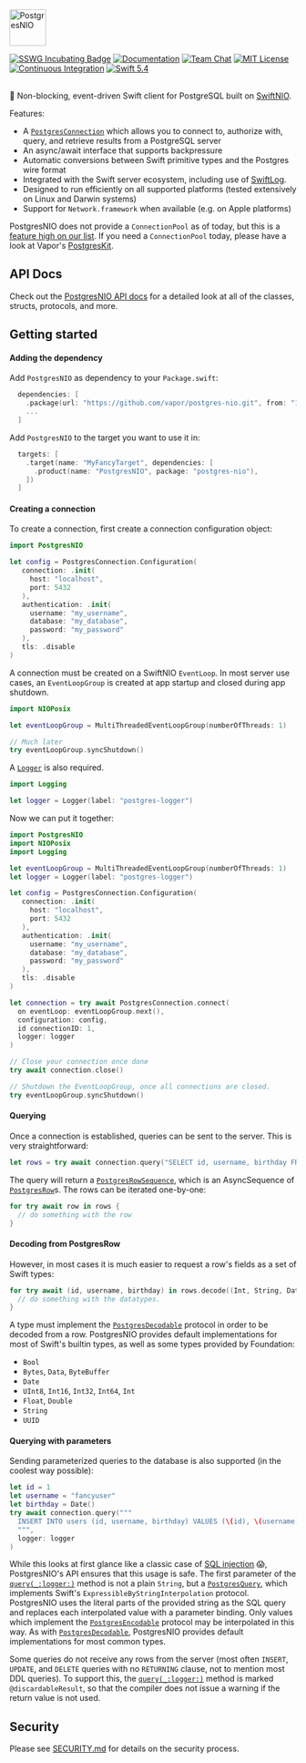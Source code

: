 <img src="https://user-images.githubusercontent.com/1342803/59061804-5548e280-8872-11e9-819f-14f19f16fcb6.png" height="64" alt="PostgresNIO">

[![SSWG Incubating Badge](https://img.shields.io/badge/sswg-incubating-green.svg)][SSWG Incubation]
[![Documentation](http://img.shields.io/badge/read_the-docs-2196f3.svg)][Documentation]
[![Team Chat](https://img.shields.io/discord/431917998102675485.svg)][Team Chat]
[![MIT License](http://img.shields.io/badge/license-MIT-brightgreen.svg)][MIT License]
[![Continuous Integration](https://github.com/vapor/postgres-nio/actions/workflows/test.yml/badge.svg)][Continuous Integration]
[![Swift 5.4](http://img.shields.io/badge/swift-5.4-brightgreen.svg)][Swift 5.4]
<br>
<br>

🐘 Non-blocking, event-driven Swift client for PostgreSQL built on [SwiftNIO].

Features:

- A [`PostgresConnection`] which allows you to connect to, authorize with, query, and retrieve results from a PostgreSQL server
- An async/await interface that supports backpressure
- Automatic conversions between Swift primitive types and the Postgres wire format
- Integrated with the Swift server ecosystem, including use of [SwiftLog].
- Designed to run efficiently on all supported platforms (tested extensively on Linux and Darwin systems)
- Support for `Network.framework` when available (e.g. on Apple platforms)

PostgresNIO does not provide a `ConnectionPool` as of today, but this is a [feature high on our list](https://github.com/vapor/postgres-nio/issues/256). If you need a `ConnectionPool` today, please have a look at Vapor's [PostgresKit].

## API Docs

Check out the [PostgresNIO API docs](https://api.vapor.codes/postgres-nio/main/PostgresNIO/) for a
detailed look at all of the classes, structs, protocols, and more.

## Getting started

#### Adding the dependency

Add `PostgresNIO` as dependency to your `Package.swift`:

```swift
  dependencies: [
    .package(url: "https://github.com/vapor/postgres-nio.git", from: "1.8.0"),
    ...
  ]
```

Add `PostgresNIO` to the target you want to use it in:
```swift
  targets: [
    .target(name: "MyFancyTarget", dependencies: [
      .product(name: "PostgresNIO", package: "postgres-nio"),
    ])
  ]
```

#### Creating a connection

To create a connection, first create a connection configuration object:

```swift
import PostgresNIO

let config = PostgresConnection.Configuration(
   connection: .init(
     host: "localhost",
     port: 5432
   ),
   authentication: .init(
     username: "my_username",
     database: "my_database",
     password: "my_password"
   ),
   tls: .disable
)
```

A connection must be created on a SwiftNIO `EventLoop`. In most server use cases, an
`EventLoopGroup` is created at app startup and closed during app shutdown.

```swift
import NIOPosix

let eventLoopGroup = MultiThreadedEventLoopGroup(numberOfThreads: 1)

// Much later
try eventLoopGroup.syncShutdown()
```

A [`Logger`] is also required.

```swift
import Logging

let logger = Logger(label: "postgres-logger")
```

Now we can put it together:

```swift
import PostgresNIO
import NIOPosix
import Logging

let eventLoopGroup = MultiThreadedEventLoopGroup(numberOfThreads: 1)
let logger = Logger(label: "postgres-logger")

let config = PostgresConnection.Configuration(
   connection: .init(
     host: "localhost",
     port: 5432
   ),
   authentication: .init(
     username: "my_username",
     database: "my_database",
     password: "my_password"
   ),
   tls: .disable
)

let connection = try await PostgresConnection.connect(
  on eventLoop: eventLoopGroup.next(),
  configuration: config,
  id connectionID: 1,
  logger: logger
)

// Close your connection once done
try await connection.close()

// Shutdown the EventLoopGroup, once all connections are closed.
try eventLoopGroup.syncShutdown()
```

#### Querying

Once a connection is established, queries can be sent to the server. This is very straightforward:

```swift
let rows = try await connection.query("SELECT id, username, birthday FROM users", logger: logger)
```

The query will return a [`PostgresRowSequence`], which is an AsyncSequence of [`PostgresRow`]s. The rows can be iterated one-by-one:

```swift
for try await row in rows {
  // do something with the row
}
```

#### Decoding from PostgresRow

However, in most cases it is much easier to request a row's fields as a set of Swift types:

```swift
for try await (id, username, birthday) in rows.decode((Int, String, Date).self, context: .default) {
  // do something with the datatypes.
}
```

A type must implement the [`PostgresDecodable`] protocol in order to be decoded from a row. PostgresNIO provides default implementations for most of Swift's builtin types, as well as some types provided by Foundation:

- `Bool`
- `Bytes`, `Data`, `ByteBuffer`
- `Date`
- `UInt8`, `Int16`, `Int32`, `Int64`, `Int`
- `Float`, `Double`
- `String`
- `UUID`

#### Querying with parameters

Sending parameterized queries to the database is also supported (in the coolest way possible):

```swift
let id = 1
let username = "fancyuser"
let birthday = Date()
try await connection.query("""
  INSERT INTO users (id, username, birthday) VALUES (\(id), \(username), \(birthday))
  """,
  logger: logger
)
```

While this looks at first glance like a classic case of [SQL injection](https://en.wikipedia.org/wiki/SQL_injection) 😱, PostgresNIO's API ensures that this usage is safe. The first parameter of the [`query(_:logger:)`] method is not a plain `String`, but a [`PostgresQuery`], which implements Swift's `ExpressibleByStringInterpolation` protocol. PostgresNIO uses the literal parts of the provided string as the SQL query and replaces each interpolated value with a parameter binding. Only values which implement the [`PostgresEncodable`] protocol may be interpolated in this way. As with [`PostgresDecodable`], PostgresNIO provides default implementations for most common types.

Some queries do not receive any rows from the server (most often `INSERT`, `UPDATE`, and `DELETE` queries with no `RETURNING` clause, not to mention most DDL queries). To support this, the [`query(_:logger:)`] method is marked `@discardableResult`, so that the compiler does not issue a warning if the return value is not used.

## Security

Please see [SECURITY.md] for details on the security process.

[SSWG Incubation]: https://github.com/swift-server/sswg/blob/main/process/incubation.md#graduated-level
[Documentation]: https://api.vapor.codes/postgres-nio/main/PostgresNIO/
[Team Chat]: https://discord.gg/vapor
[MIT License]: LICENSE
[Continuous Integration]: https://github.com/vapor/postgres-nio/actions
[Swift 5.4]: https://swift.org
[Security.md]: https://github.com/vapor/.github/blob/main/SECURITY.md

[`PostgresConnection`]: https://api.vapor.codes/postgres-nio/main/PostgresNIO/PostgresConnection/
[`query(_:logger:)`]: https://api.vapor.codes/postgres-nio/main/PostgresNIO/PostgresConnection/#postgresconnection.query(_:logger:file:line:)
[`PostgresQuery`]: https://api.vapor.codes/postgres-nio/main/PostgresNIO/PostgresQuery/
[`PostgresRow`]: https://api.vapor.codes/postgres-nio/main/PostgresNIO/PostgresRow/
[`PostgresRowSequence`]: https://api.vapor.codes/postgres-nio/main/PostgresNIO/PostgresRowSequence/
[`PostgresDecodable`]: https://api.vapor.codes/postgres-nio/main/PostgresNIO/PostgresDecodable/
[`PostgresEncodable`]: https://api.vapor.codes/postgres-nio/main/PostgresNIO/PostgresEncodable/

[PostgresKit]: https://github.com/vapor/postgres-kit

[SwiftNIO]: https://github.com/apple/swift-nio
[SwiftLog]: https://github.com/apple/swift-log
[`Logger`]: https://apple.github.io/swift-log/docs/current/Logging/Structs/Logger.html
